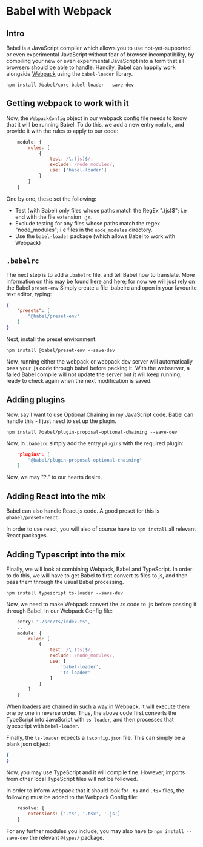 # Babel with Webpack

## Intro

Babel is a JavaScript compiler which allows you to use not-yet-supported or even experimental JavaScript without fear of browser incompatibility, by compiling your new or even experimental JavaScript into a form that all browsers should be able to handle.
Handily, Babel can happily work alongside [Webpack](https://github.com/OneSlightWeirdo/npm-notes/blob/master/notes/webpack.md) using the `babel-loader` library.

```
npm install @babel/core babel-loader --save-dev
```

## Getting webpack to work with it

Now, the `WebpackConfig` object in our webpack config file needs to know that it will be running Babel.
To do this, we add a new entry `module`, and provide it with the rules to apply to our code:
```js
    module: {
        rules: [
            {
                test: /\.(js)$/,
                exclude: /node_modules/,
                use: ['babel-loader']
            }
        ]
    }
```
One by one, these set the following:
- Test (with Babel) only files whose paths match the RegEx "\.(js)$"; i.e end with the file extension `.js`.
- Exclude testing for any files whose paths match the regex "node_modules"; i.e files in the `node_modules` directory.
- Use the `babel-loader` package (which allows Babel to work with Webpack)

## `.babelrc`

The next step is to add a `.babelrc` file, and tell Babel how to translate.
More information on this may be found [here](https://babeljs.io/docs/en/usage) and [here](https://babeljs.io/docs/en/babel-preset-env); for now we will just rely on the Babel `preset-env`
Simply create a file .babelrc and open in your favourite text editor, typing:
```json
{
    "presets": [
        "@babel/preset-env"
    ]
}    
```

Next, install the preset environment:
```
npm install @babel/preset-env --save-dev
```

Now, running either the webpack or webpack dev server will automatically pass your .js code through babel before packing it.
With the webserver, a failed Babel compile will not update the server but it will keep running, ready to check again when the next modification is saved.

## Adding plugins

Now, say I want to use Optional Chaining in my JavaScript code.
Babel can handle this - I just need to set up the plugin.

```
npm install @babel/plugin-proposal-optional-chaining --save-dev
```

Now, in `.babelrc` simply add the entry `plugins` with the required plugin:

```json
    "plugins": [
        "@babel/plugin-proposal-optional-chaining"
    ]
```
Now, we may "?." to our hearts desire.

## Adding React into the mix

Babel can also handle React.js code.
A good preset for this is `@babel/preset-react`.

In order to use react, you will also of course have to `npm install` all relevant React packages.

## Adding Typescript into the mix

Finally, we will look at combining Webpack, Babel and TypeScript.
In order to do this, we will have to get Babel to first convert ts files to js, and then pass them through the usual Babel processing.

```
npm install typescript ts-loader --save-dev
```

Now, we need to make Webpack convert the .ts code to .js before passing it through Babel.
In our Webpack Config file:

```js
    entry: "./src/ts/index.ts",
    ...
    module: {
        rules: [
            {
                test: /\.(ts)$/,
                exclude: /node_modules/,
                use: [
                    'babel-loader',
                    'ts-loader'
                ]
            }
        ]
    }
```

When loaders are chained in such a way in Webpack, it will execute them one by one in reverse order.
Thus, the above code first converts the TypeScript into JavaScript with `ts-loader`, and then processes that typescript with `babel-loader`.

Finally, the `ts-loader` expects a `tsconfig.json` file.
This can simply be a blank json object:
```json
{
}
```

Now, you may use TypeScript and it will compile fine.
However, imports from other local TypeScript files will not be followed.

In order to inform webpack that it should look for `.ts` and `.tsx` files, the following must be added to the Webpack Config file:
```js
    resolve: {
        extensions: ['.ts', '.tsx', '.js']
    }
```

For any further modules you include, you may also have to `npm install --save-dev` the relevant `@types/` package. 
